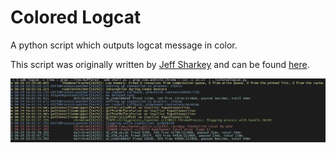 Colored Logcat
==============

A python script which outputs logcat message in color.

This script was originally written by [Jeff Sharkey](http://jsharkey.org/blog/) and can be found [here](http://jsharkey.org/downloads/coloredlogcat.pytxt).

![example screenshot](./example.png "Colored Logcat")
